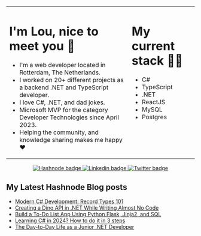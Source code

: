 <table align="center"><tr><td valign="top" width="65%">

# I'm Lou, nice to meet you 👋

* I'm a web developer located in Rotterdam, The Netherlands.
* I worked on 20+ different projects as a backend .NET and TypeScript developer.
* I love C#, .NET, and dad jokes.
* Microsoft MVP for the category Developer Technologies since April 2023.
* Helping the community, and knowledge sharing makes me happy ❤️

</td><td valign="top" width="35%">

# My current stack 👩‍💻
* C#
* TypeScript
* .NET
* ReactJS
* MySQL
* Postgres

</tr></tr></table>

<p align="center">
 <a href="https://hashnode.com/@lovelacecoding">
   <img src="https://img.shields.io/badge/Hashnode-2962FF?style=for-the-badge&logo=hashnode&logoColor=white" alt="Hashnode badge"/>
 </a>
 <a href="https://www.linkedin.com/in/louelladev/">
   <img src="https://img.shields.io/badge/linkedin-%230077B5.svg?style=for-the-badge&logo=linkedin&logoColor=white" alt="Linkedin badge"/>
 </a>
 <a href="https://twitter.com/lovelacecoding">
   <img src="https://img.shields.io/badge/Twitter-1DA1F2?style=for-the-badge&logo=twitter&logoColor=white" alt="Twitter badge" />
 </a>
</p>

## My Latest Hashnode Blog posts
 <!-- BLOG-POST-LIST:START -->
- [Modern C# Development: Record Types 101](https://lovelacecoding.hashnode.dev/modern-c-development-record-types-101)
- [Creating a Dino API in .NET While Writing Almost No Code](https://lovelacecoding.hashnode.dev/creating-a-dino-api-in-net-while-writing-almost-no-code)
- [Build a To-Do List App Using Python Flask, Jinja2, and SQL](https://lovelacecoding.hashnode.dev/build-a-to-do-list-app-using-python-flask-jinja2-and-sql)
- [Learning C# in 2024? How to do it in 3 steps](https://lovelacecoding.hashnode.dev/learning-c-in-2024-how-to-do-it-in-3-steps)
- [The Day-to-Day Life as a Junior .NET Developer](https://lovelacecoding.hashnode.dev/the-day-to-day-life-as-a-junior-net-developer)
<!-- BLOG-POST-LIST:END -->
 



